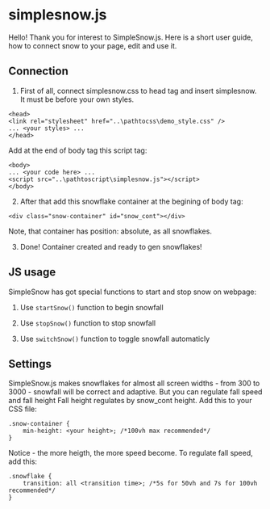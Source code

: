 # simplesnow.js

Hello! Thank you for interest to SimpleSnow.js. Here is a short user guide, how to connect snow to your page, edit and use it.




## Connection
1. First of all, connect simplesnow.css to head tag and insert simplesnow. It must be before your own styles.

```
<head>
<link rel="stylesheet" href="..\pathtocss\demo_style.css" />
... <your styles> ...
</head>
```
Add at the end of body tag this script tag:
```
<body>
... <your code here> ...
<script src="..\pathtoscript\simplesnow.js"></script>
</body>
```


2. After that add this snowflake container at the begining of body tag:

```
<div class="snow-container" id="snow_cont"></div>
```
Note, that container has position: absolute, as all snowflakes. 



3. Done! Container created and ready to gen snowflakes!




## JS usage
SimpleSnow has got special functions to start and stop snow on webpage:

1. Use `startSnow()` function to begin snowfall

2. Use `stopSnow()` function to stop snowfall

3. Use `switchSnow()` function to toggle snowfall automaticly




## Settings
SimpleSnow.js makes snowflakes for almost all screen widths - from 300 to 3000 - snowfall will be correct and adaptive. But you can regulate fall speed and fall height
Fall height regulates by snow_cont height. Add this to your CSS file:

```
.snow-container {
    min-height: <your height>; /*100vh max recommended*/
}
```

Notice - the more heigth, the more speed become. To regulate fall speed, add this:

```
.snowflake {
    transition: all <transition time>; /*5s for 50vh and 7s for 100vh recommended*/
}
```

